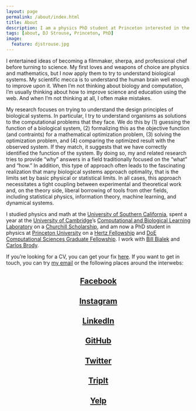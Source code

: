 ```yaml
---
layout: page
permalink: /about/index.html
title: About
description: I am a physics PhD student at Princeton interested in the design principles of biological systems.
tags: [about, DJ Strouse, Princeton, PhD]
image:
  feature: djstrouse.jpg
---
```

I entertained ideas of becoming a filmmaker, sherpa, and professional chef before turning to science. My first loves and weapons of choice are physics and mathematics, but I now apply them to try to understand biological systems. My scientific mecca is to understand the human brain well enough to improve upon it. When I’m not thinking about biology and computation, I’m usually thinking about how to improve science and education using the web. And when I’m not thinking at all, I often make mistakes.

My research focuses on trying to understand the design principles of biological systems. In particular, I try to understand organisms as solutions to the computational problems that they face. We do this by (1) guessing the function of a biological system, (2) formalizing this as the objective function (and contraints) for a mathematical optimization problem, (3) solving the optimization problem, and (4) comparing the optimized result with the observed system. If they match, it suggests that we have correctly identified the function of the system. By doing so, my and related research tries to provide “why” answers in a field traditionally focused on the “what” and “how.” In addition, this type of approach often leads to the fascinating realization that many biological systems approach optimality, that is the limits set by basic physical or statistical limits. In all cases, this approach necessitates a tight coupling between experimental and theoretical work and, on the theory side, liberal borrowing of tools from other fields, including statistical physics, information theory, machine learning, and dynamical systems.

I studied physics and math at the [University of Southern California](http://www.usc.edu/), spent a year at the [University of Cambridge](http://www.cam.ac.uk/)’s [Computational and Biological Learning Laboratory](http://learning.eng.cam.ac.uk/Public/) on a [Churchill Scholarship](http://www.winstonchurchillfoundation.org/), and am now a PhD student in physics at [Princeton University](http://www.princeton.edu/) on a [Hertz Fellowship](http://www.hertzfoundation.org) and [DoE Computational Sciences Graduate Fellowship](http://www.krellinst.org/csgf/). I work with [Bill Bialek](http://www.princeton.edu/~wbialek/wbialek.html) and [Carlos Brody](http://brodylab.org/).

If you’re looking for a CV, you can get your fix [here](https://djstrouse.com/downloads/DJStrouseCV.pdf). If you want to get in touch, you can try [my email](mailto:danieljstrouse@gmail.com) or the following places around the interwebs:

## <center><a href="https://facebook.com/djstrouse" target="_blank"><i class="icon-facebook-sign"></i> Facebook</a></center>

## <center><a href="http://instagram.com/djstrouse" target="_blank"><i class="icon-instagram-sign"></i> Instagram</a></center>

## <center><a href="http://www.linkedin.com/pub/dj-strouse/7/228/463/" target="_blank"><i class="icon-linkedin-sign"></i> LinkedIn</a></center>

## <center><a href="https://github.com/djstrouse" target="_blank"><i class="icon-github"></i> GitHub</a></center>

## <center><a href="https://twitter.com/djstrouse" target="_blank"><i class="icon-twitter-sign"></i> Twitter</a></center>

## <center><a href="https://www.tripit.com/people/djstrouse" target="_blank"><i class="icon-tripit-sign"></i> TripIt</a></center>

## <center><a href="http://www.yelp.com/user_details?userid=2KcuwWPvsdSMEWW_6CYYpg" target="_blank"><i class="icon-yelp-sign"></i> Yelp</a></center>
